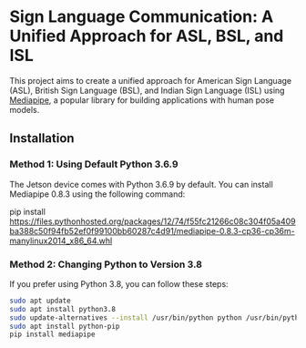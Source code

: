 # Sign Language Communication: A Unified Approach for ASL, BSL, and ISL

This project aims to create a unified approach for American Sign Language (ASL), British Sign Language (BSL), and Indian Sign Language (ISL) using [Mediapipe](https://mediapipe.dev/), a popular library for building applications with human pose models.

## Installation

### Method 1: Using Default Python 3.6.9

The Jetson device comes with Python 3.6.9 by default. You can install Mediapipe 0.8.3 using the following command:

pip install https://files.pythonhosted.org/packages/12/74/f55fc21266c08c304f05a409ba388c50f94fb52ef0f99100bb60287c4d91/mediapipe-0.8.3-cp36-cp36m-manylinux2014_x86_64.whl

### Method 2: Changing Python to Version 3.8
If you prefer using Python 3.8, you can follow these steps:

```bash
sudo apt update
sudo apt install python3.8
sudo update-alternatives --install /usr/bin/python python /usr/bin/python3.8 1
sudo apt install python-pip
pip install mediapipe
